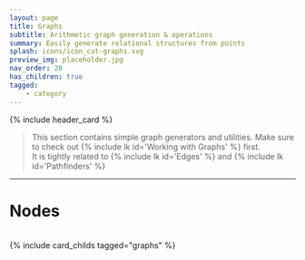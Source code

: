 ```yaml
---
layout: page
title: Graphs
subtitle: Arithmetic graph generation & operations
summary: Easily generate relational structures from points
splash: icons/icon_cat-graphs.svg
preview_img: placeholder.jpg
nav_order: 20
has_children: true
tagged:
    - category
---
```


{% include header_card %}

> This section contains simple graph generators and utilities. Make sure to check out {% include lk id='Working with Graphs' %} first.  
> It is tightly related to {% include lk id='Edges' %} and {% include lk id='Pathfinders' %}

---
# Nodes
<br>
{% include card_childs tagged="graphs" %}